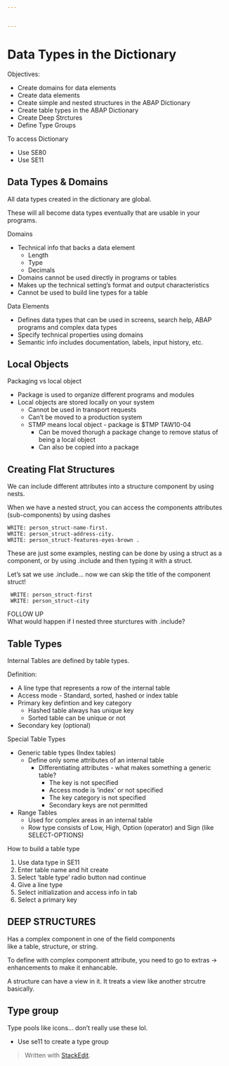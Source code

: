 ```yaml
---


---
```


<h1 id="data-types-in-the-dictionary">Data Types in the Dictionary</h1>
<p>Objectives:</p>
<ul>
<li>Create domains for data elements</li>
<li>Create data elements</li>
<li>Create simple and nested structures in the ABAP Dictionary</li>
<li>Create table types in the ABAP Dictionary</li>
<li>Create Deep Strctures</li>
<li>Define Type Groups</li>
</ul>
<p>To access Dictionary</p>
<ul>
<li>Use SE80</li>
<li>Use SE11</li>
</ul>
<h2 id="data-types--domains">Data Types &amp; Domains</h2>
<p>All data types created in the dictionary are global.</p>
<p>These will all become data types eventually that are usable in your programs.</p>
<p>Domains</p>
<ul>
<li>Technical info that backs a data element
<ul>
<li>Length</li>
<li>Type</li>
<li>Decimals</li>
</ul>
</li>
<li>Domains cannot be used directly in programs or tables</li>
<li>Makes up the technical setting’s format and output characteristics</li>
<li>Cannot be used to build line types for a table</li>
</ul>
<p>Data Elements</p>
<ul>
<li>Defines data types that can be used in screens, search help, ABAP programs and complex data types</li>
<li>Specify technical properties using domains</li>
<li>Semantic info includes documentation, labels, input history, etc.</li>
</ul>
<h2 id="local-objects">Local Objects</h2>
<p>Packaging vs local object</p>
<ul>
<li>Package is used to organize different programs and modules</li>
<li>Local objects are stored locally on your system
<ul>
<li>Cannot be used in transport requests</li>
<li>Can’t be moved to a production system</li>
<li>STMP means local object - package is $TMP TAW10-04
<ul>
<li>Can be moved thorugh a package change to remove status of being a local object</li>
<li>Can also be copied into a package</li>
</ul>
</li>
</ul>
</li>
</ul>
<h2 id="creating-flat-structures">Creating Flat Structures</h2>
<p>We can include different attributes into a structure component by using nests.</p>
<p>When we have a nested struct, you can access the components attributes (sub-components) by using dashes</p>
<pre class=" language-abap"><code class="prism  language-abap"><span class="token keyword">WRITE</span><span class="token punctuation">:</span> person_struct<span class="token token-operator punctuation">-</span>name<span class="token token-operator punctuation">-</span>first<span class="token punctuation">.</span>
<span class="token keyword">WRITE</span><span class="token punctuation">:</span> person_struct<span class="token token-operator punctuation">-</span>address<span class="token token-operator punctuation">-</span>city<span class="token punctuation">.</span>
<span class="token keyword">WRITE</span><span class="token punctuation">:</span> person_struct<span class="token token-operator punctuation">-</span>features<span class="token token-operator punctuation">-</span>eyes<span class="token token-operator punctuation">-</span>brown <span class="token punctuation">.</span>
</code></pre>
<p>These are just some examples, nesting can be done by using a struct as a component, or by using .include and then typing it with a struct.</p>
<p>Let’s sat we use .include… now we can skip the title of the component struct!</p>
<pre class=" language-abap"><code class="prism  language-abap"> <span class="token keyword">WRITE</span><span class="token punctuation">:</span> person_struct<span class="token token-operator punctuation">-</span>first
 <span class="token keyword">WRITE</span><span class="token punctuation">:</span> person_struct<span class="token token-operator punctuation">-</span>city
</code></pre>
<p>FOLLOW UP<br>
What would happen if I nested three sturctures with .include?</p>
<h2 id="table-types">Table Types</h2>
<p>Internal Tables are defined by table types.</p>
<p>Definition:</p>
<ul>
<li>A line type that represents a row of the internal table</li>
<li>Access mode - Standard, sorted, hashed or index table</li>
<li>Primary key defintion and key category
<ul>
<li>Hashed table always has unique key</li>
<li>Sorted table can be unique or not</li>
</ul>
</li>
<li>Secondary key (optional)</li>
</ul>
<p>Special Table Types</p>
<ul>
<li>Generic table types (Index tables)
<ul>
<li>Define only some attributes of an internal table
<ul>
<li>Differentiating attributes - what makes something a generic table?
<ul>
<li>The key is not specified</li>
<li>Access mode is ‘index’ or not specified</li>
<li>The key category is not specified</li>
<li>Secondary keys are not permitted</li>
</ul>
</li>
</ul>
</li>
</ul>
</li>
<li>Range Tables
<ul>
<li>Used for complex areas in an internal table</li>
<li>Row type consists of Low, High, Option (operator) and Sign (like SELECT-OPTIONS)</li>
</ul>
</li>
</ul>
<p>How to build a table type</p>
<ol>
<li>Use data type in SE11</li>
<li>Enter table name and hit create</li>
<li>Select ‘table type’ radio button nad continue</li>
<li>Give a line type</li>
<li>Select initialization and access info in tab</li>
<li>Select a primary key</li>
</ol>
<h2 id="deep-structures">DEEP STRUCTURES</h2>
<p>Has a complex component in one of the field components<br>
like a table, structure, or string.</p>
<p>To define with complex component attribute, you need to go to extras -&gt; enhancements to make it enhancable.</p>
<p>A structure can have a view in it. It treats a view like another strcutre basically.</p>
<h2 id="type-group">Type group</h2>
<p>Type pools like icons… don’t really use these lol.</p>
<ul>
<li>Use se11 to create a type group</li>
</ul>
<blockquote>
<p>Written with <a href="https://stackedit.io/">StackEdit</a>.</p>
</blockquote>

